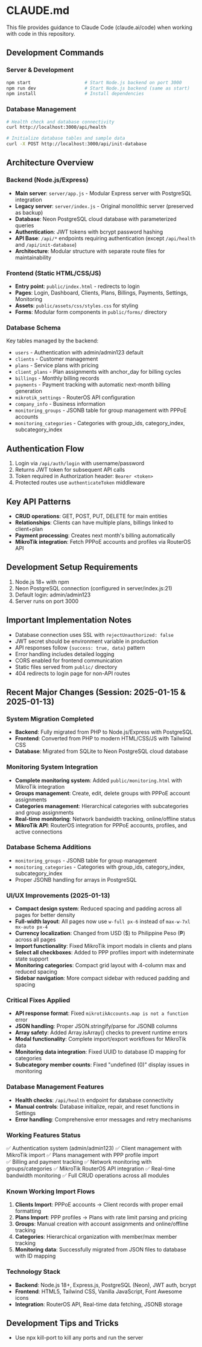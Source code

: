 # CLAUDE.md

This file provides guidance to Claude Code (claude.ai/code) when working with code in this repository.

## Development Commands

### Server & Development
```bash
npm start                    # Start Node.js backend on port 3000
npm run dev                  # Start Node.js backend (same as start)
npm install                  # Install dependencies
```

### Database Management
```bash
# Health check and database connectivity
curl http://localhost:3000/api/health

# Initialize database tables and sample data
curl -X POST http://localhost:3000/api/init-database
```



## Architecture Overview

### Backend (Node.js/Express)
- **Main server**: `server/app.js` - Modular Express server with PostgreSQL integration
- **Legacy server**: `server/index.js` - Original monolithic server (preserved as backup)
- **Database**: Neon PostgreSQL cloud database with parameterized queries
- **Authentication**: JWT tokens with bcrypt password hashing
- **API Base**: `/api/*` endpoints requiring authentication (except `/api/health` and `/api/init-database`)
- **Architecture**: Modular structure with separate route files for maintainability

### Frontend (Static HTML/CSS/JS)
- **Entry point**: `public/index.html` - redirects to login
- **Pages**: Login, Dashboard, Clients, Plans, Billings, Payments, Settings, Monitoring
- **Assets**: `public/assets/css/styles.css` for styling
- **Forms**: Modular form components in `public/forms/` directory

### Database Schema
Key tables managed by the backend:
- `users` - Authentication with admin/admin123 default
- `clients` - Customer management
- `plans` - Service plans with pricing
- `client_plans` - Plan assignments with anchor_day for billing cycles
- `billings` - Monthly billing records
- `payments` - Payment tracking with automatic next-month billing generation
- `mikrotik_settings` - RouterOS API configuration
- `company_info` - Business information
- `monitoring_groups` - JSONB table for group management with PPPoE accounts
- `monitoring_categories` - Categories with group_ids, category_index, subcategory_index

## Authentication Flow
1. Login via `/api/auth/login` with username/password
2. Returns JWT token for subsequent API calls
3. Token required in Authorization header: `Bearer <token>`
4. Protected routes use `authenticateToken` middleware

## Key API Patterns
- **CRUD operations**: GET, POST, PUT, DELETE for main entities
- **Relationships**: Clients can have multiple plans, billings linked to client+plan
- **Payment processing**: Creates next month's billing automatically
- **MikroTik integration**: Fetch PPPoE accounts and profiles via RouterOS API

## Development Setup Requirements
1. Node.js 18+ with npm
2. Neon PostgreSQL connection (configured in server/index.js:21)
3. Default login: admin/admin123
4. Server runs on port 3000

## Important Implementation Notes
- Database connection uses SSL with `rejectUnauthorized: false`
- JWT secret should be environment variable in production
- API responses follow `{success: true, data}` pattern
- Error handling includes detailed logging
- CORS enabled for frontend communication
- Static files served from `public/` directory
- 404 redirects to login page for non-API routes

## Recent Major Changes (Session: 2025-01-15 & 2025-01-13)

### System Migration Completed
- **Backend**: Fully migrated from PHP to Node.js/Express with PostgreSQL
- **Frontend**: Converted from PHP to modern HTML/CSS/JS with Tailwind CSS
- **Database**: Migrated from SQLite to Neon PostgreSQL cloud database

### Monitoring System Integration
- **Complete monitoring system**: Added `public/monitoring.html` with MikroTik integration
- **Groups management**: Create, edit, delete groups with PPPoE account assignments
- **Categories management**: Hierarchical categories with subcategories and group assignments
- **Real-time monitoring**: Network bandwidth tracking, online/offline status
- **MikroTik API**: RouterOS integration for PPPoE accounts, profiles, and active connections

### Database Schema Additions
- `monitoring_groups` - JSONB table for group management
- `monitoring_categories` - Categories with group_ids, category_index, subcategory_index
- Proper JSONB handling for arrays in PostgreSQL

### UI/UX Improvements (2025-01-13)
- **Compact design system**: Reduced spacing and padding across all pages for better density
- **Full-width layout**: All pages now use `w-full px-6` instead of `max-w-7xl mx-auto px-4`
- **Currency localization**: Changed from USD ($) to Philippine Peso (₱) across all pages
- **Import functionality**: Fixed MikroTik import modals in clients and plans
- **Select all checkboxes**: Added to PPP profiles import with indeterminate state support
- **Monitoring categories**: Compact grid layout with 4-column max and reduced spacing
- **Sidebar navigation**: More compact sidebar with reduced padding and spacing

### Critical Fixes Applied
- **API response format**: Fixed `mikrotikAccounts.map is not a function` error
- **JSON handling**: Proper JSON.stringify/parse for JSONB columns
- **Array safety**: Added Array.isArray() checks to prevent runtime errors
- **Modal functionality**: Complete import/export workflows for MikroTik data
- **Monitoring data integration**: Fixed UUID to database ID mapping for categories
- **Subcategory member counts**: Fixed "undefined (0)" display issues in monitoring

### Database Management Features
- **Health checks**: `/api/health` endpoint for database connectivity
- **Manual controls**: Database initialize, repair, and reset functions in Settings
- **Error handling**: Comprehensive error messages and retry mechanisms

### Working Features Status
✅ Authentication system (admin/admin123)
✅ Client management with MikroTik import
✅ Plans management with PPP profile import  
✅ Billing and payment tracking
✅ Network monitoring with groups/categories
✅ MikroTik RouterOS API integration
✅ Real-time bandwidth monitoring
✅ Full CRUD operations across all modules

### Known Working Import Flows
1. **Clients Import**: PPPoE accounts → Client records with proper email formatting
2. **Plans Import**: PPP profiles → Plans with rate limit parsing and pricing
3. **Groups**: Manual creation with account assignments and online/offline tracking
4. **Categories**: Hierarchical organization with member/max member tracking
5. **Monitoring data**: Successfully migrated from JSON files to database with ID mapping

### Technology Stack
- **Backend**: Node.js 18+, Express.js, PostgreSQL (Neon), JWT auth, bcrypt
- **Frontend**: HTML5, Tailwind CSS, Vanilla JavaScript, Font Awesome icons
- **Integration**: RouterOS API, Real-time data fetching, JSONB storage

## Development Tips and Tricks
- Use npx kill-port to kill any ports and run the server